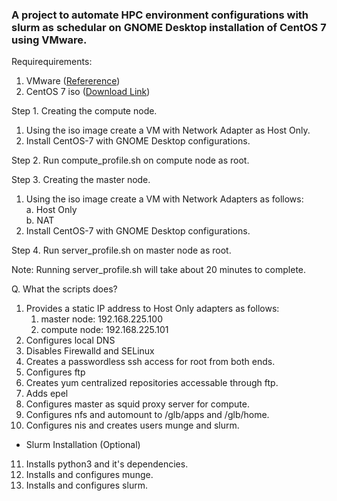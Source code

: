 <h3>A project to automate HPC environment configurations with slurm as schedular on GNOME Desktop installation of CentOS 7 using VMware.</h3>

Requirequirements:
1. VMware (<a href="https://www.vmware.com/in/products/workstation-pro/workstation-pro-evaluation.html">Refererence</a>)
2. CentOS 7 iso (<a href="http://centos.mirrors.estointernet.in/7.9.2009/isos/x86_64/CentOS-7-x86_64-DVD-2009.iso">Download Link</a>)

Step 1. Creating the compute node.
1. Using the iso image create a VM with Network Adapter as Host Only.
2. Install CentOS-7 with GNOME Desktop configurations.

Step 2. Run compute_profile.sh on compute node as root.

Step 3. Creating the master node.
1. Using the iso image create a VM with Network Adapters as follows:<br>
a. Host Only<br>
b. NAT
2. Install CentOS-7 with GNOME Desktop configurations.

Step 4. Run server_profile.sh on master node as root.

Note: Running server_profile.sh will take about 20 minutes to complete.

Q. What the scripts does?

1. Provides a static IP address to Host Only adapters as follows:
	1. master node: 192.168.225.100
	2. compute node: 192.168.225.101
2. Configures local DNS 
3. Disables Firewalld and SELinux
4. Creates a passwordless ssh access for root from both ends.
5. Configures ftp
6. Creates yum centralized repositories accessable through ftp.
7. Adds epel
8. Configures master as squid proxy server for compute.
9. Configures nfs and automount to /glb/apps and /glb/home.
10. Configures nis and creates users munge and slurm.
*  Slurm Installation (Optional)
11. Installs python3 and it's dependencies.
12. Installs and configures munge.
13. Installs and configures slurm.

